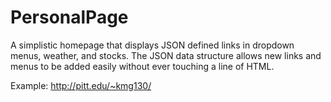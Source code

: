 # PersonalPage
A simplistic homepage that displays JSON defined links in dropdown menus, weather, and stocks. The JSON data structure allows new links and menus to be added easily without ever touching a line of HTML.

Example: http://pitt.edu/~kmg130/
